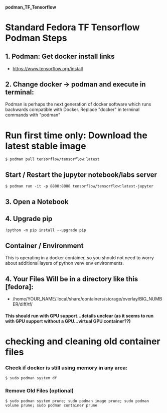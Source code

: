 #### podman_TF_Tensorflow
# Standard Fedora TF Tensorflow Podman Steps


## 1. Podman: Get docker install links
- https://www.tensorflow.org/install 

## 2. Change docker -> podman and execute in terminal:
Podman is perhaps the next generation of docker software which runs backwards compatible with Docker. Replace "docker" in terminal commands with "podman"

 # Run first time only: Download the latest stable image
```
$ podman pull tensorflow/tensorflow:latest 
```


## Start / Restart the jupyter notebook/labs server
```
$ podman run -it -p 8888:8888 tensorflow/tensorflow:latest-jupyter  
```

## 3. Open a Notebook


## 4. Upgrade pip
```
!python -m pip install --upgrade pip
```

## Container / Environment
This is operating in a docker container, so you should not need to worry about additional layers of python venv env environments. 

## 4. Your Files Will be in a directory like this [fedora]:
- /home/YOUR_NAME/.local/share/containers/storage/overlay/BIG_NUMBER/diff/tf/


#### This should run with GPU support...details unclear (as it seems to run with GPU support without a GPU...virtual GPU container??)


# checking and cleaning old container files

### Check if docker is still using memory in any area:
```
$ sudo podman system df
```
### Remove Old Files (optional)
```
$ sudo podman system prune; sudo podman image prune; sudo podman volume prune; sudo podman container prune
```

